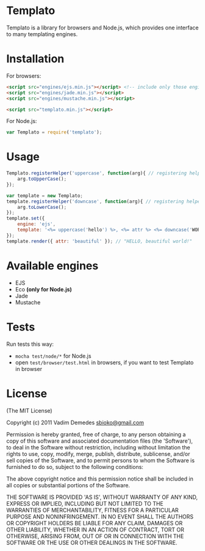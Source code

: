 # Templato

Templato is a library for browsers and Node.js, which provides one interface to many templating engines.

# Installation

For browsers:

```html
<script src="engines/ejs.min.js"></script> <!-- include only those engines you need -->
<script src="engines/jade.min.js"></script>
<script src="engines/mustache.min.js"></script>

<script src="templato.min.js"></script>
```

For Node.js:

```javascript
var Templato = require('templato');
```

# Usage

```javascript
Templato.registerHelper('uppercase', function(arg){ // registering helper for all templates
	arg.toUpperCase();
});

var template = new Templato;
template.registerHelper('downcase', function(arg){ // registering helper only for this template
	arg.toLowerCase();
});
template.set({
	engine: 'ejs',
	template: '<%= uppercase('hello') %>, <%= attr %> <%= downcase('WORLD') %>!'
});
template.render({ attr: 'beautiful' }); // "HELLO, beautiful world!"
```

# Available engines

- EJS
- Eco **(only for Node.js)**
- Jade
- Mustache

# Tests

Run tests this way:

- ```mocha test/node/*``` for Node.js
- open ```test/browser/test.html``` in browsers, if you want to test Templato in browser

# License

(The MIT License)

Copyright (c) 2011 Vadim Demedes sbioko@gmail.com

Permission is hereby granted, free of charge, to any person obtaining a copy of this software and associated documentation files (the 'Software'), to deal in the Software without restriction, including without limitation the rights to use, copy, modify, merge, publish, distribute, sublicense, and/or sell copies of the Software, and to permit persons to whom the Software is furnished to do so, subject to the following conditions:

The above copyright notice and this permission notice shall be included in all copies or substantial portions of the Software.

THE SOFTWARE IS PROVIDED 'AS IS', WITHOUT WARRANTY OF ANY KIND, EXPRESS OR IMPLIED, INCLUDING BUT NOT LIMITED TO THE WARRANTIES OF MERCHANTABILITY, FITNESS FOR A PARTICULAR PURPOSE AND NONINFRINGEMENT. IN NO EVENT SHALL THE AUTHORS OR COPYRIGHT HOLDERS BE LIABLE FOR ANY CLAIM, DAMAGES OR OTHER LIABILITY, WHETHER IN AN ACTION OF CONTRACT, TORT OR OTHERWISE, ARISING FROM, OUT OF OR IN CONNECTION WITH THE SOFTWARE OR THE USE OR OTHER DEALINGS IN THE SOFTWARE.